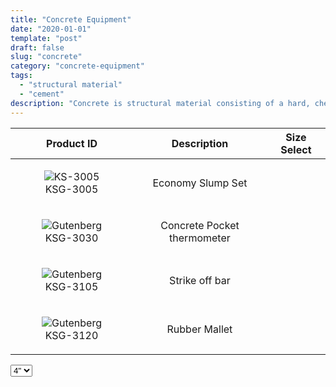 ```yaml
---
title: "Concrete Equipment"
date: "2020-01-01"
template: "post"
draft: false
slug: "concrete"
category: "concrete-equipment"
tags:
  - "structural material"
  - "cement"
description: "Concrete is structural material consisting of a hard, chemically inert particulate substance, known as aggregate bonded together by cement and water."
---
```


|    Product ID     |      Description   |   Size Select   |
|:-----------------:|:------------------:|:--------:|
| <figure style="width: 100px"><img src="/media/concrete/ks-3005.jpg" alt="KS-3005"><figcaption>KSG-3005</figure> |  Economy Slump Set |
| <figure style="width: 100px"><img src="/media/concrete/ks-3030.jpg" alt="Gutenberg"><figcaption>KSG-3030</figure> |  Concrete Pocket thermometer |
| <figure style="width: 100px"><img src="/media/concrete/ks-3105.jpg" alt="Gutenberg"><figcaption>KSG-3105</figure> |  Strike off bar |
| <figure style="width: 100px"><img src="/media/concrete/ks-3120.jpg" alt="Gutenberg"><figcaption>KSG-3120</figure> |  Rubber Mallet |


<select name="Size">
  <option value="solid-proctor-mold-4">4"</option>
  <option value="solid-proctor-mold-6">6"</option>
</select>